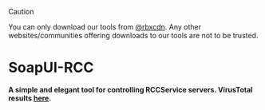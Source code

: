 > [!CAUTION]
> You can only download our tools from [@rbxcdn](https://github.com/rbxcdn). Any other websites/communities offering downloads to our tools are not to be trusted.
# SoapUI-RCC
**A simple and elegant tool for controlling RCCService servers. VirusTotal results [here](https://www.virustotal.com/gui/file/7659ff4985f8e66be5a28457b98614ce253bba5c9e3add1e17e15ca7dd28f167).**
